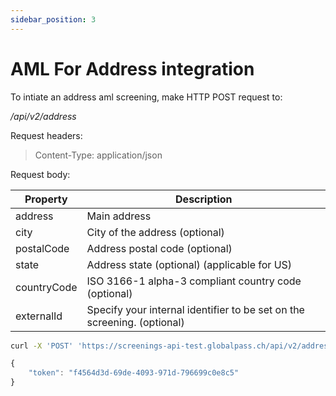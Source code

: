 ```yaml
---
sidebar_position: 3
---
```


# AML For Address integration

To intiate an address aml screening, make HTTP POST request to:

_/api/v2/address_

Request headers:

> Content-Type: application/json

Request body:

| Property              | Description                                                 |
| --------------------- | ----------------------------------------------------------- |
| address               | Main address                                                |
| city                  | City of the address (optional)                              |
| postalCode            | Address postal code (optional)                              |
| state                 | Address state (optional) (applicable for US)                |
| countryCode           | ISO 3166-1 alpha-3 compliant country code (optional)        |
| externalId            | Specify your internal identifier to be set on the screening. (optional)|

```bash title="Example request"
curl -X 'POST' 'https://screenings-api-test.globalpass.ch/api/v2/address' -H 'accept: text/plain' -H 'Authorization: Bearer {your_access_token}'-H 'Content-Type: application/json' -d '{ "address": "Gran Subida Mario, 7", "city": "Málaga", "countryCode": "ESP", "postalCode": "37764", "externalId": "AAA111" }'
```

```js title="Example response"
{
    "token": "f4564d3d-69de-4093-971d-796699c0e8c5"
}
```